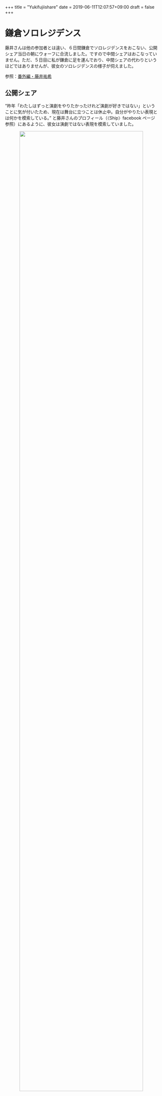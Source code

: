 +++
title = "Yukifujiishare"
date = 2019-06-11T12:07:57+09:00
draft = false
+++



# 鎌倉ソロレジデンス

藤井さんは他の参加者とは違い、６日間鎌倉でソロレジデンスをおこない、公開シェア当日の朝にウォーフに合流しました。ですので中間シェアはおこなっていません。ただ、５日目に私が鎌倉に足を運んでおり、中間シェアの代わりというほどではありませんが、彼女のソロレジデンスの様子が伺えました。

参照：[番外編・藤井祐希](/residence1/post/index.html)

## 公開シェア

”昨年「わたしはずっと演劇をやりたかったけれど演劇が好きではない」ということに気が付いたため、現在は舞台に立つことは休止中。自分がやりたい表現とは何かを模索している。”
と藤井さんのプロフィール（〈Ship〉facebook ページ参照）にあるように、彼女は演劇ではない表現を模索していました。

<div align="center"><img src="/data/residence1/yukifujiishareimg1.jpg" width="90%"></div>

彼女の公開シェアは写真と言葉でした。ウォーフの共有ラウンジの机に、裏返した写真と短い言葉が印刷された紙が１セットになっていくつも並べられていました。鑑賞者は自由に写真を表にして見て行きます。この間、藤井さんに質問することも可能でした。

写真には鎌倉の風景と思われるものが、言葉にはなんらかの藤井さんの考えと思われるものが。

<div align="center"><img src="/data/residence1/yukifujiishareimg2.jpg" width="90%"></div>

写真や言葉の中には私と過ごした１日も含まれていました。

例えば、言葉の１つに「ひとより動物が好きな理由は？」というものがありました。鎌倉を散歩していたとき話の流れで「人と動物とどちらの方が好きですか？」と私から聞いたのですが、彼女は「動物」と言い、それについて私たちはしばらく話していました。

このようにあの日の断片が見えたことで、この展示が「藤井さんの過ごした鎌倉」だと私にはすぐ腑に落ちました。(彼女の鎌倉生活に対する前情報がこの時点で何もなかった鑑賞者たちがこの展示をどう見たのかは少し気になる点)

<div align="center"><img src="/data/residence1/yukifujiishareimg3.jpg" width="90%"></div>

全員の鑑賞が終わったのを見計らって「何を話せば良いかわからないという話をします」と彼女は話し始めました。

藤井さんは滞在初日に由比ヶ浜のあたりから七里ヶ浜のあたりまで歩きつつ、そのとき何を思ったかということを喋りながらカメラを回していたそうです。そして滞在先に戻り、その映像と音声を確認して驚いたと言います。歩いていたとき、「海が綺麗だ」「群馬（地元）には海がないな」「波の音を聞くと地元の遊園地の急流すべりを思い出すな」などと思いながら歩いていたそう。「そう思ったのは全部本当にそう思って本当にそう言って記録していたんですけれども、いざ聞き返して見ると、本当だったけど本当じゃないなということを思って。それは私のなかにある浅い言葉だなと思いました。」と彼女は言います。「私は普段から私のなかの深いところにある言葉を話したいと思っていて、本当のことしか話したくないということをすごく思っていて、でもそれが最近うまくいかないなと思っていて、だから映像を撮って聞いてみたときに私は今浅い言葉を喋っていたと思ってびっくりしたというか気付かなかったなあと思って。」

<div align="center"><img src="/data/residence1/yukifujiishareimg4.jpg" width="90%"></div>

「鎌倉で思ったことや感じたことはたくさんあるし、鎌倉に行く前から考えていてノートに綴っておいたこととかもたくさんあって、それを公開シェアとして喋ることもできたし、そういうことをやろうかとも考えていたんですけど、それは今私がやりたいことではないし、今私がやれることでもないのかもしれないなと思ったので、今回こういう展示という形になりました」と今回の作品形態について話しました。

藤井さんは普段記録を全然しないそうで、人生で初めてこんなにたくさん写真を撮ったと言います。そして、撮った写真の下の言葉は、そのとき思ったことやその写真を見て思ったことだと説明しました。

「これを見て頂けたから、これで私の公開シェアはいいんだろうなと私が思うからオッケーです！」と言い、藤井さんの公開シェア、もとい「私の鎌倉ソロレジデンス、１週間滞在して感じたこと思ったこと展」は終了しました。

<div align="center"><img src="/data/residence1/yukifujiishareimg5.jpg" width="90%"></div>

私がウォーフに滞在していた4人とソロレジデンスの藤井さんで最も顕著に違っていたなと思うのは公開シェアもしくは中間シェアの場所性です。ウォーフに滞在していた４人のうちキサラさんを除いた３人は明らかにウォーフ周辺の土地をなんらかの形で取り込んでおり、その一方で藤井さんは鎌倉という場所ありきでの展示でした。

牧さんの公開シェアはウォーフ付近の町並みを空間にインプットしていてカーテンから透けて見える外の町とリンクしたり、小林さんが初日から愛着を持っていた屋上で町並みを背景に公開シェアをおこなったことに対して、藤井さんの公開シェアでは窓から見える若葉町の町並みがあることで「藤井さんの過ごした鎌倉」をより一層際立ていて、同じ場所でありながら違う使われ方をしているのは面白かったです。

他にもやはりウォーフ滞在組が中間シェアもしくは公開シェアのなかでお互いの一緒に過ごした時間のことや一緒に取り組んだワークショップについて多少なりとも触れていたのと比較すると、藤井さんは鎌倉を通して見た自分の内面的なものが色濃く公開シェアに表れていました。

ソロレジデンスで見つめた彼女の内面的なものが、その背景となる鎌倉の町と一緒に「藤井さんの過ごした、見た、考えた鎌倉」として若葉町の中のあの空間に立ち上げられていて、魅力的な公開シェアでした。

記録チーム　馬淵悠美

---

**【藤井 祐希 Yuuki Fujii】**

**1993年生まれ。群馬県出身。2014年に上京し、座・高円寺が開設している演劇学校、劇場創造アカデミーで2年間演劇を学ぶ。修了後2年間はフリーの俳優として精力的に舞台に出演。昨年「わたしはずっと演劇をやりたかったけれど演劇が好きではない」ということに気が付いたため、現在は舞台に立つことは休止中。自分がやりたい表現とは何かを模索している。**